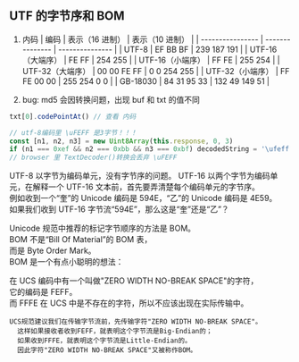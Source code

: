 ## UTF 的字节序和 BOM

1. 内码
   | 编码 | 表示（16 进制） | 表示（10 进制） |
   | ---------------- | --------------- | --------------- |
   | UTF-8 | EF BB BF | 239 187 191 |
   | UTF-16（大端序） | FE FF | 254 255 |
   | UTF-16（小端序） | FF FE | 255 254 |
   | UTF-32（大端序） | 00 00 FE FF | 0 0 254 255 |
   | UTF-32（小端序） | FF FE 00 00 | 255 254 0 0 |
   | GB-18030 | 84 31 95 33 | 132 49 149 51 |

2. bug: md5 会因转换问题，出现 buf 和 txt 的值不同

```js
txt[0].codePointAt() // 查看 内码

// utf-8编码里 \uFEFF 是3字节！！！
const [n1, n2, n3] = new Uint8Array(this.response, 0, 3)
if (n1 === 0xef && n2 === 0xbb && n3 === 0xbf) decodedString = '\ufeff' + decodedString
// browser 里 TextDecoder()转换会丢弃 \uFEFF
```

UTF-8 以字节为编码单元，没有字节序的问题。 UTF-16 以两个字节为编码单元，在解释一个 UTF-16 文本前，首先要弄清楚每个编码单元的字节序。  
例如收到一个“奎”的 Unicode 编码是 594E，“乙”的 Unicode 编码是 4E59。  
如果我们收到 UTF-16 字节流“594E”，那么这是“奎”还是“乙”？

Unicode 规范中推荐的标记字节顺序的方法是 BOM。  
BOM 不是“Bill Of Material”的 BOM 表，  
而是 Byte Order Mark。  
BOM 是一个有点小聪明的想法：

在 UCS 编码中有一个叫做"ZERO WIDTH NO-BREAK SPACE"的字符，  
它的编码是 FEFF。  
而 FFFE 在 UCS 中是不存在的字符，所以不应该出现在实际传输中。

    UCS规范建议我们在传输字节流前，先传输字符"ZERO WIDTH NO-BREAK SPACE"。
      这样如果接收者收到FEFF，就表明这个字节流是Big-Endian的；
      如果收到FFFE，就表明这个字节流是Little-Endian的。
      因此字符"ZERO WIDTH NO-BREAK SPACE"又被称作BOM。
